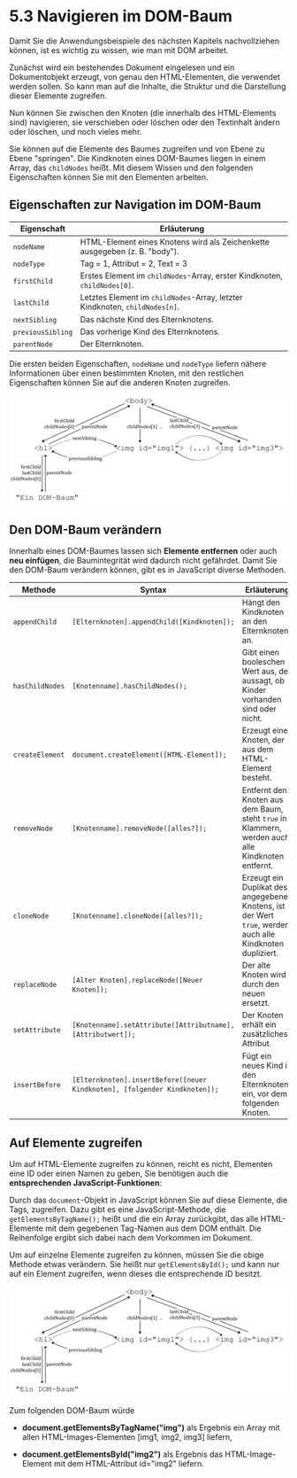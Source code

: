 # 5.3 Navigieren im DOM-Baum

Damit Sie die Anwendungsbeispiele des nächsten Kapitels nachvollziehen können, ist es wichtig zu wissen, wie man mit DOM arbeitet.

Zunächst wird ein bestehendes Dokument eingelesen und ein Dokumentobjekt erzeugt, von genau den HTML-Elementen, die verwendet werden sollen. 
So kann man auf die Inhalte, die Struktur und die Darstellung dieser Elemente zugreifen.

Nun können Sie zwischen den Knoten (die innerhalb des HTML-Elements sind) navigieren, sie verschieben oder löschen oder den Textinhalt ändern 
oder löschen, und noch vieles mehr.

Sie können auf die Elemente des Baumes zugreifen und von Ebene zu Ebene "springen". Die Kindknoten eines DOM-Baumes liegen in einem Array, 
das `childNodes` heißt. Mit diesem Wissen und den folgenden Eigenschaften können Sie mit den Elementen arbeiten.

## Eigenschaften zur Navigation im DOM-Baum

| **Eigenschaft**   | **Erläuterung**                                                                   |
|--------------------|-----------------------------------------------------------------------------------|
| `nodeName`        | HTML-Element eines Knotens wird als Zeichenkette ausgegeben (z. B. "body").       |
| `nodeType`        | Tag = 1, Attribut = 2, Text = 3                                                  |
| `firstChild`      | Erstes Element im `childNodes`-Array, erster Kindknoten, `childNodes[0]`.         |
| `lastChild`       | Letztes Element im `childNodes`-Array, letzter Kindknoten, `childNodes[n]`.       |
| `nextSibling`     | Das nächste Kind des Elternknotens.                                              |
| `previousSibling` | Das vorherige Kind des Elternknotens.                                            |
| `parentNode`      | Der Elternknoten.                                                                |

Die ersten beiden Eigenschaften, `nodeName` und `nodeType` liefern nähere Informationen über einen bestimmten Knoten, 
mit den restlichen Eigenschaften können Sie auf die anderen Knoten zugreifen.

![Navigationsmöglichkeiten innerhalb eines DOM-Baums](media/6_5_dombaum_verbindungen.gif)

## Den DOM-Baum verändern

Innerhalb eines DOM-Baumes lassen sich **Elemente entfernen** oder auch **neu einfügen**, die Baumintegrität wird dadurch nicht gefährdet. 
Damit Sie den DOM-Baum verändern können, gibt es in JavaScript diverse Methoden.

| **Methode**        | **Syntax**                                         | **Erläuterung**                                                                 |
|---------------------|----------------------------------------------------|---------------------------------------------------------------------------------|
| `appendChild`      | `[Elternknoten].appendChild([Kindknoten]);`         | Hängt den Kindknoten an den Elternknoten an.                                    |
| `hasChildNodes`    | `[Knotenname].hasChildNodes();`                     | Gibt einen booleschen Wert aus, der aussagt, ob Kinder vorhanden sind oder nicht. |
| `createElement`    | `document.createElement([HTML-Element]);`           | Erzeugt einen Knoten, der aus dem HTML-Element besteht.                         |
| `removeNode`       | `[Knotenname].removeNode([alles?]);`               | Entfernt den Knoten aus dem Baum, steht `true` in Klammern, werden auch alle Kindknoten entfernt. |
| `cloneNode`        | `[Knotenname].cloneNode([alles?]);`                | Erzeugt ein Duplikat des angegebenen Knotens, ist der Wert `true`, werden auch alle Kindknoten dupliziert. |
| `replaceNode`      | `[Alter Knoten].replaceNode([Neuer Knoten]);`      | Der alte Knoten wird durch den neuen ersetzt.                                   |
| `setAttribute`     | `[Knotenname].setAttribute([Attributname], [Attributwert]);` | Der Knoten erhält ein zusätzliches Attribut.                                    |
| `insertBefore`     | `[Elternknoten].insertBefore([neuer Kindknoten], [folgender Kindknoten]);` | Fügt ein neues Kind in den Elternknoten ein, vor dem folgenden Knoten.          |

## Auf Elemente zugreifen

Um auf HTML-Elemente zugreifen zu können, reicht es nicht, Elementen eine ID oder einen Namen zu geben, Sie benötigen auch die **entsprechenden JavaScript-Funktionen**:

Durch das `document`-Objekt in JavaScript können Sie auf diese Elemente, die Tags, zugreifen. Dazu gibt es eine JavaScript-Methode, die `getElementsByTagName();` 
heißt und die ein Array zurückgibt, das alle HTML-Elemente mit dem gegebenen Tag-Namen aus dem DOM enthält. Die Reihenfolge ergibt sich dabei nach dem Vorkommen im Dokument.

Um auf einzelne Elemente zugreifen zu können, müssen Sie die obige Methode etwas verändern. Sie heißt nur `getElementsById();` und kann nur auf ein Element zugreifen, 
wenn dieses die entsprechende ID besitzt.

![Navigationsmöglichkeiten innerhalb eines DOM-Baums](media/6_5_dombaum_verbindungen.gif)

Zum folgenden DOM-Baum würde

- **document.getElementsByTagName("img")** als Ergebnis ein Array mit allen HTML-Images-Elementen [img1, img2, img3] liefern,

- **document.getElementsById("img2")** als Ergebnis das HTML-Image-Element mit dem HTML-Attribut id="img2" liefern.